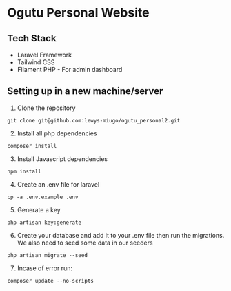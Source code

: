 # Ogutu Personal Website

## Tech Stack
- Laravel Framework
- Tailwind CSS
- Filament PHP - For admin dashboard


## Setting up in a new machine/server
1. Clone the repository
```
git clone git@github.com:lewys-miugo/ogutu_personal2.git
```
2. Install all php dependencies
```
composer install
```
3. Install Javascript dependencies
```
npm install
```
4. Create an .env file for laravel
```
cp -a .env.example .env
```
5. Generate a key
```
php artisan key:generate
```

6. Create your database and add it to your .env file then run the migrations. We also need to seed some data in our seeders
``` 
php artisan migrate --seed
```
7. Incase of error run:
```
composer update --no-scripts
```
